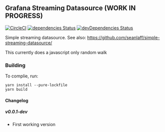 ## Grafana Streaming Datasource (WORK IN PROGRESS)

[![CircleCI](https://circleci.com/gh/ryantxu/streaming-datasource/tree/master.svg?style=svg)](https://circleci.com/gh/ryantxu/streaming-datasource/tree/master)
[![dependencies Status](https://david-dm.org/ryantxu/streaming-datasource/status.svg)](https://david-dm.org/ryantxu/streaming-datasource)
[![devDependencies Status](https://david-dm.org/ryantxu/streaming-datasource/dev-status.svg)](https://david-dm.org/ryantxu/streaming-datasource?type=dev)

Simple streaming datasource.  See also:
https://github.com/seanlaff/simple-streaming-datasource/


This currently does a javascript only random walk


### Building

To complie, run:

```
yarn install --pure-lockfile
yarn build
```

#### Changelog

##### v0.0.1-dev

* First working version
